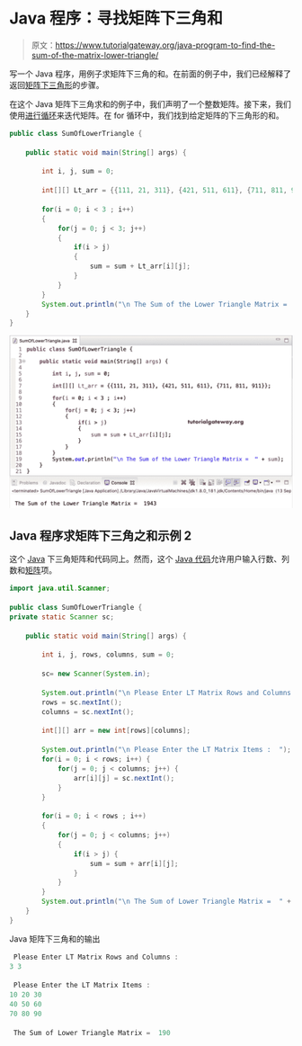 # Java 程序：寻找矩阵下三角和

> 原文：<https://www.tutorialgateway.org/java-program-to-find-the-sum-of-the-matrix-lower-triangle/>

写一个 Java 程序，用例子求矩阵下三角的和。在前面的例子中，我们已经解释了返回[矩阵下三角形](https://www.tutorialgateway.org/java-program-to-display-matrix-lower-triangle/)的步骤。

在这个 Java 矩阵下三角求和的例子中，我们声明了一个整数矩阵。接下来，我们使用[进行循环](https://www.tutorialgateway.org/java-for-loop/)来迭代矩阵。在 for 循环中，我们找到给定矩阵的下三角形的和。

```java
public class SumOfLowerTriangle {

	public static void main(String[] args) {

		int i, j, sum = 0;

		int[][] Lt_arr = {{111, 21, 311}, {421, 511, 611}, {711, 811, 911}};

		for(i = 0; i < 3 ; i++)
		{
			for(j = 0; j < 3; j++)
			{
				if(i > j) 
				{
					sum = sum + Lt_arr[i][j];
				}
			}
		}
		System.out.println("\n The Sum of the Lower Triangle Matrix =  " + sum);
	}
}
```

![Java Program to find the Sum of the Matrix Lower Triangle 1](img/bd68f121af4047f4a4d3b4fd562f558e.png)

## Java 程序求矩阵下三角之和示例 2

这个 [Java](https://www.tutorialgateway.org/java-tutorial/) 下三角矩阵和代码同上。然而，这个 [Java 代码](https://www.tutorialgateway.org/learn-java-programs/)允许用户输入行数、列数和[矩阵](https://www.tutorialgateway.org/two-dimensional-array-in-java/)项。

```java
import java.util.Scanner;

public class SumOfLowerTriangle {
private static Scanner sc;

	public static void main(String[] args) {

		int i, j, rows, columns, sum = 0;

		sc= new Scanner(System.in);

		System.out.println("\n Please Enter LT Matrix Rows and Columns :  ");
		rows = sc.nextInt();
		columns = sc.nextInt();

		int[][] arr = new int[rows][columns];

		System.out.println("\n Please Enter the LT Matrix Items :  ");
		for(i = 0; i < rows; i++) {
			for(j = 0; j < columns; j++) {
				arr[i][j] = sc.nextInt();
			}		
		}

		for(i = 0; i < rows ; i++)
		{
			for(j = 0; j < columns; j++)
			{
				if(i > j) {
					sum = sum + arr[i][j];
				}
			}
		}
		System.out.println("\n The Sum of Lower Triangle Matrix =  " + sum);
	}
}
```

Java 矩阵下三角和的输出

```java
 Please Enter LT Matrix Rows and Columns :  
3 3

 Please Enter the LT Matrix Items :  
10 20 30
40 50 60
70 80 90

 The Sum of Lower Triangle Matrix =  190
```